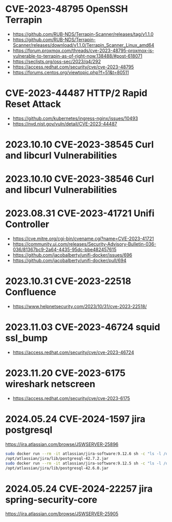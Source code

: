 # CVE-2023-48795 OpenSSH Terrapin 
* https://github.com/RUB-NDS/Terrapin-Scanner/releases/tag/v1.1.0
* https://github.com/RUB-NDS/Terrapin-Scanner/releases/download/v1.1.0/Terrapin_Scanner_Linux_amd64
* https://forum.proxmox.com/threads/cve-2023-48795-proxmox-is-vulnerable-to-terrapin-as-of-right-now.138488/#post-618071
* https://seclists.org/oss-sec/2023/q4/292
* https://access.redhat.com/security/cve/cve-2023-48795
* https://forums.centos.org/viewtopic.php?f=51&t=80511

# CVE-2023-44487 HTTP/2 Rapid Reset Attack
* https://github.com/kubernetes/ingress-nginx/issues/10493
* https://nvd.nist.gov/vuln/detail/CVE-2023-44487

# 2023.10.10 CVE-2023-38545 Curl and libcurl Vulnerabilities
# 2023.10.10 CVE-2023-38546 Curl and libcurl Vulnerabilities

# 2023.08.31 CVE-2023-41721 Unifi Controller
* https://cve.mitre.org/cgi-bin/cvename.cgi?name=CVE-2023-41721
* https://community.ui.com/releases/Security-Advisory-Bulletin-036-036/81367bc9-2a64-4435-95dc-bbe482457615
* https://github.com/jacobalberty/unifi-docker/issues/696
* https://github.com/jacobalberty/unifi-docker/pull/694

# 2023.10.31 CVE-2023-22518 Confluence
* https://www.helpnetsecurity.com/2023/10/31/cve-2023-22518/

# 2023.11.03 CVE-2023-46724 squid ssl_bump
* https://access.redhat.com/security/cve/cve-2023-46724

# 2023.11.20 CVE-2023-6175 wireshark netscreen
* https://access.redhat.com/security/cve/cve-2023-6175


# 2024.05.24 CVE-2024-1597 jira postgresql
https://jira.atlassian.com/browse/JSWSERVER-25896
```sh
sudo docker run --rm -it atlassian/jira-software:9.12.6 sh -c "ls -l /opt/atlassian/jira/lib/postgres*"
/opt/atlassian/jira/lib/postgresql-42.7.2.jar
sudo docker run --rm -it atlassian/jira-software:9.12.5 sh -c "ls -l /opt/atlassian/jira/lib/postgres*"
/opt/atlassian/jira/lib/postgresql-42.6.0.jar
```


# 2024.05.24 CVE-2024-22257 jira spring-security-core
https://jira.atlassian.com/browse/JSWSERVER-25905
